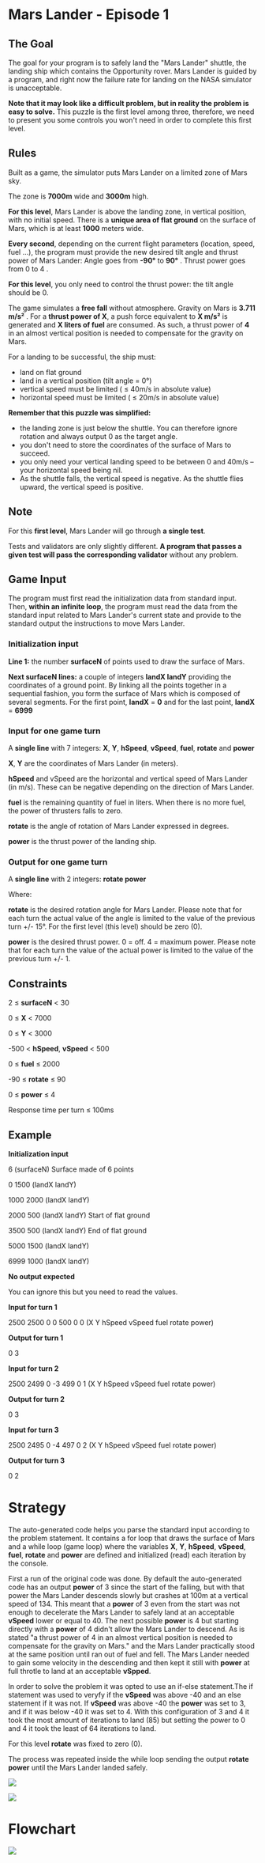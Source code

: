 # Mars Lander - Episode 1

## The Goal
The goal for your program is to safely land the "Mars Lander" shuttle, the landing ship which contains the Opportunity rover. Mars Lander is guided by a program, and right now the failure rate for landing on the NASA simulator is unacceptable.

**Note that it may look like a difficult problem, but in reality the problem is easy to solve.** This puzzle is the first level among three, therefore, we need to present you some controls you won't need in order to complete this first level.

## Rules

Built as a game, the simulator puts Mars Lander on a limited zone of Mars sky.

The zone is **7000m** wide and **3000m** high.

**For this level**, Mars Lander is above the landing zone, in vertical position, with no initial speed.
There is a **unique area of flat ground** on the surface of Mars, which is at least **1000** meters wide.

**Every second**, depending on the current flight parameters (location, speed, fuel ...), the program must provide the new desired tilt angle and thrust power of Mars Lander:
	Angle goes from **-90°** to **90°** . Thrust power goes from 0 to 4 .

**For this level**, you only need to control the thrust power: the tilt angle should be 0.

The game simulates a **free fall** without atmosphere. Gravity on Mars is **3.711 m/s²** . For a **thrust power of X**, a push force equivalent to **X m/s²** is generated and **X liters of fuel** are consumed. As such, a thrust power of **4** in an almost vertical position is needed to compensate for the gravity on Mars.

For a landing to be successful, the ship must:
- land on flat ground
- land in a vertical position (tilt angle = 0°)
- vertical speed must be limited ( ≤ 40m/s in absolute value)
- horizontal speed must be limited ( ≤ 20m/s in absolute value)

**Remember that this puzzle was simplified:**
- the landing zone is just below the shuttle. You can therefore ignore rotation and always output 0 as the target angle.
- you don't need to store the coordinates of the surface of Mars to succeed.
- you only need your vertical landing speed to be between 0 and 40m/s – your horizontal speed being nil.
- As the shuttle falls, the vertical speed is negative. As the shuttle flies upward, the vertical speed is positive.
 	
## Note
For this **first level**, Mars Lander will go through **a single test**.

Tests and validators are only slightly different. **A program that passes a given test will pass the corresponding validator** without any problem.

## Game Input
The program must first read the initialization data from standard input. Then, **within an infinite loop**, the program must read the data from the standard input related to Mars Lander's current state and provide to the standard output the instructions to move Mars Lander.

### Initialization input
**Line 1:** the number **surfaceN** of points used to draw the surface of Mars.

**Next surfaceN lines:** a couple of integers **landX landY** providing the coordinates of a ground point. By linking all the points together in a sequential fashion, you form the surface of Mars which is composed of several segments. For the first point, **landX** = **0** and for the last point, **landX** = **6999**

### Input for one game turn
A **single line** with 7 integers: **X**, **Y**, **hSpeed**, **vSpeed**, **fuel**, **rotate** and **power**

**X**, **Y** are the coordinates of Mars Lander (in meters).

**hSpeed** and vSpeed are the horizontal and vertical speed of Mars Lander (in m/s). These can be negative depending on the direction of Mars Lander.

**fuel** is the remaining quantity of fuel in liters. When there is no more fuel, the power of thrusters falls to zero.

**rotate** is the angle of rotation of Mars Lander expressed in degrees.

**power** is the thrust power of the landing ship.

### Output for one game turn
A **single line** with 2 integers: **rotate power** 

Where:

**rotate** is the desired rotation angle for Mars Lander. Please note that for each turn the actual value of the angle is limited to the value of the previous turn +/- 15°. For the first level (this level) should be zero (0).

**power** is the desired thrust power. 0 = off. 4 = maximum power. Please note that for each turn the value of the actual power is limited to the value of the previous turn +/- 1.

## Constraints

2 ≤ **surfaceN** < 30

0 ≤ **X** < 7000

0 ≤ **Y** < 3000

-500 < **hSpeed**, **vSpeed** < 500

0 ≤ **fuel** ≤ 2000

-90 ≤ **rotate** ≤ 90

0 ≤ **power** ≤ 4

Response time per turn ≤ 100ms

## Example
**Initialization input**

6		(surfaceN) Surface made of 6 points

0 1500		(landX landY)

1000 2000	(landX landY)

2000 500	(landX landY) Start of flat ground

3500 500	(landX landY) End of flat ground

5000 1500	(landX landY)

6999 1000	(landX landY)

**No output expected**

You can ignore this but you need to read the values.

**Input for turn 1**

2500 2500 0 0 500 0 0 	(X Y hSpeed vSpeed fuel rotate power)

**Output for turn 1**

0 3

**Input for turn 2**

2500 2499 0 -3 499 0 1 	(X Y hSpeed vSpeed fuel rotate power)

**Output for turn 2**

0 3

**Input for turn 3**

2500 2495 0 -4 497 0 2 	(X Y hSpeed vSpeed fuel rotate power)

**Output for turn 3**

0 2

# Strategy

The auto-generated code helps you parse the standard input according to the problem statement. It contains a for loop that draws the surface of Mars and a while loop (game loop) where the variables **X**, **Y**, **hSpeed**, **vSpeed**, **fuel**, **rotate** and **power** are defined and initialized (read) each iteration by the console.

First a run of the original code was done. By default the auto-generated code has an output **power** of 3 since the start of the falling, but with that power the Mars Lander descends slowly but crashes at 100m at a vertical speed of 134. This meant that a **power** of 3 even from the start was not enough to decelerate the Mars Lander to safely land at an acceptable **vSpeed** lower or equal to 40. The next possible **power** is 4 but starting directly with a **power** of 4 didn't allow the Mars Lander to descend. As is stated "a thrust power of 4 in an almost vertical position is needed to compensate for the gravity on Mars." and the Mars Lander practically stood at the same position until ran out of fuel and fell. The Mars Lander needed to gain some velocity in the descending and then kept it still with **power** at full throtle to land at an acceptable **vSpped**.

In order to solve the problem it was opted to use an if-else statement.The if statement was used to veryfy if the **vSpeed** was above -40 and an else statement if it was not. If **vSpeed** was above -40 the **power** was set to 3, and if it was below -40 it was set to 4. With this configuration of 3 and 4 it took the most amount of iterations to land (85) but setting the power to 0 and 4 it took the least of 64 iterations to land.

For this level **rotate** was fixed to zero (0).

The process was repeated inside the while loop sending the output **rotate power** until the Mars Lander landed safely.

![](mars_lander_e1_co.png)

![](mars_lander_e1.png)

# Flowchart

![](mars_lander_e1_flow2.png)
